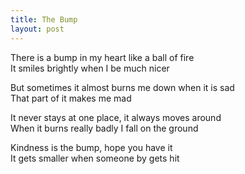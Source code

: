 ```yaml
---
title: The Bump
layout: post
---
```


There is a bump in my heart like a ball of fire  
It smiles brightly when I be much nicer

But sometimes it almost burns me down when it is sad  
That part of it makes me mad  

It never stays at one place, it always moves around  
When it burns really badly I fall on the ground

Kindness is the bump, hope you have it  
It gets smaller when someone by gets hit
